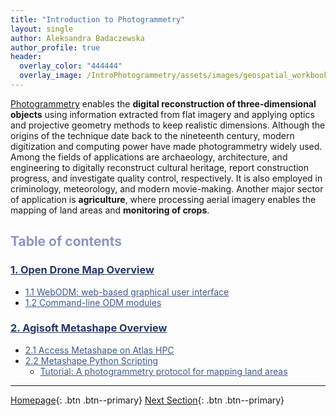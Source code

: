 ```yaml
---
title: "Introduction to Photogrammetry"
layout: single
author: Aleksandra Badaczewska
author_profile: true
header:
  overlay_color: "444444"
  overlay_image: /IntroPhotogrammetry/assets/images/geospatial_workbook_banner.png
---
```


[Photogrammetry](https://en.wikipedia.org/wiki/Photogrammetry) enables the **digital reconstruction of three-dimensional objects** using information extracted from flat imagery and applying optics and projective geometry methods to keep realistic dimensions. Although the origins of the technique date back to the nineteenth century, modern digitization and computing power have made photogrammetry widely used. Among the fields of applications are archaeology, architecture, and engineering to digitally reconstruct cultural heritage, report construction progress, and investigate quality control, respectively. It is also employed in criminology, meteorology, and modern movie-making. Another major sector of application is **agriculture**, where processing aerial imagery enables the mapping of land areas and **monitoring of crops**.


## <span style="color: #8997c1;">Table of contents</span>

### **<a href="OpenDroneMap/00-IntroODM" style="color: #24376b;">1. Open Drone Map Overview</a>**
* <a href="OpenDroneMap/01-WebODM" style="color: #3f5a8a;">1.1 WebODM: web-based graphical user interface</a>
* <a href="OpenDroneMap/02-ODM-modules" style="color: #3f5a8a;">1.2 Command-line ODM modules</a>

### **<a href="Metashape/01-AgisoftMetashapeOverview" style="color: #24376b;">2. Agisoft Metashape Overview</a>**

* <a href="Metashape/02-MetashapeOnAtlasHPC" style="color: #3f5a8a;">2.1 Access Metashape on Atlas HPC</a>
* <a href="Metashape/03-MetashapePythonScripts" style="color: #3f5a8a;">2.2 Metashape Python Scripting</a>
  * <a href="Metashape/03-Tutorial-Photogrammetry" style="color: #3f5a8a;">Tutorial: A photogrammetry protocol for mapping land areas</a>



---

[Homepage](../index.md){: .btn  .btn--primary}
[Next Section](OpenDroneMap/00-IntroODM){: .btn  .btn--primary}
